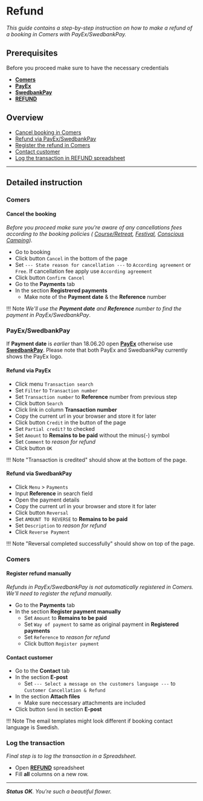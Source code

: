 # Refund

_This guide contains a step-by-step instruction on how to make
a refund of a booking in Comers with PayEx/SwedbankPay._

## Prerequisites

Before you proceed make sure to have the necessary credentials

* [**Comers**](https://adminang.comers.se)
* [**PayEx**](https://secure.payex.com/Admin/Logon.aspx)
* [**SwedbankPay**](https://admin.payex.com/psp/login)
* [**REFUND**](https://docs.google.com/spreadsheets/d/11JW8NCPnV5h49dYcMxpH6dfmC2V1dVvGJWCkPWrYnb4/edit#gid=0)

## Overview

* [Cancel booking in Comers](#cancel-the-booking)
* [Refund via PayEx/SwedbankPay](#payexswedbankpay)
* [Register the refund in Comers](#register-refund-manually)
* [Contact customer](#contact-customer)
* [Log the transaction in REFUND spreadsheet](#log-the-transaction)

---

## Detailed instruction

### Comers

#### Cancel the booking

_Before you proceed make sure you're aware of any cancellations fees
according to the booking policies (
[Course/Retreat](https://www.angsbacka.com/about-angsbacka/course-retreat-booking-policy/),
[Festival](https://www.angsbacka.com/about-angsbacka/festival-ticket-policy/),
[Conscious Camping](https://www.angsbacka.com/about-angsbacka/conscious-camping-booking-policy/))._

* Go to booking
* Click button `Cancel` in the bottom of the page
* Set `--- State reason for cancellation ---` to `According agreement` or `Free`. If cancellation fee apply use `According agreement`
* Click button `Confirm Cancel`
* Go to the **Payments** tab
* In the section **Registrered payments**
    * Make note of the **Payment date** & the **Reference** number

!!! Note
    _We'll use the **Payment date** and **Reference** number to find the payment in PayEx/SwedbankPay_.

### PayEx/SwedbankPay

If **Payment date** is *earlier* than 18.06.20 open [**PayEx**](https://secure.payex.com/Admin/Logon.aspx) otherwise use [**SwedbankPay**](https://admin.payex.com/psp/login). Please note that both PayEx and SwedbankPay currently shows the PayEx logo.

#### Refund via PayEx

* Click menu `Transaction search`
* Set `Filter` to `Transaction number`
* Set `Transaction number` to **Reference** number from previous step
* Click button `Search`
* Click link in column **Transaction number**
* Copy the current url in your browser and store it for later
* Click button `Credit` in the button of the page
* Set `Partial credit?` to checked
* Set `Amount` to **Remains to be paid** without the minus(-) symbol
* Set `Comment` to _reason for refund_
* Click button `OK`

!!! Note
    "Transaction is credited" should show at the bottom of the page.

#### Refund via SwedbankPay

* Click `Menu` > `Payments`
* Input **Reference** in search field
* Open the payment details
* Copy the current url in your browser and store it for later
* Click button `Reversal`
* Set `AMOUNT TO REVERSE` to **Remains to be paid**
* Set `Description` to _reason for refund_
* Click `Reverse Payment`

!!! Note
    "Reversal completed successfully" should show on top of the page.

### Comers

#### Register refund manually

_Refunds in PayEx/SwedbankPay is not automatically registered in Comers. We'll need to register the refund manually._

* Go to the **Payments** tab
* In the section **Register payment manually**
    * Set `Amount` to **Remains to be paid**
    * Set `Way of payment` to same as original payment in **Registered payments**
    * Set `Reference` to _reason for refund_
    * Click button `Register payment`

#### Contact customer

* Go to the **Contact** tab
* In the section **E-post**
    * Set `--- Select a message on the customers language ---` to `Customer Cancellation & Refund`
* In the section **Attach files**
    * Make sure neccessary attachments are included
* Click button `Send` in section **E-post**

!!! Note
    The email templates might look different if booking contact language is Swedish.

### Log the transaction

_Final step is to log the transaction in a Spreadsheet._

* Open [**REFUND**](https://docs.google.com/spreadsheets/d/11JW8NCPnV5h49dYcMxpH6dfmC2V1dVvGJWCkPWrYnb4/edit#gid=0) spreadsheet
* Fill **all** columns on a new row.

---

_**Status OK**. You're such a beautiful flower._
